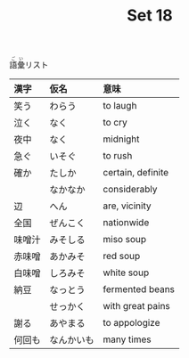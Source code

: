 ﻿---
layout: default
title: Set 18
parent: N4 Vocabulary List
grand_parent: <ruby>語彙<rt>ごい</rt></ruby> Vocabulary
nav_order: 18
---

<ruby>語彙<rt>ごい</rt></ruby>リスト

| 漢字   | 仮名       | 意味              |
|:------ |:---------- |:----------------- |
| 笑う   | わらう     | to laugh          |
| 泣く   | なく       | to cry            |
| 夜中   | なく       | midnight          |
| 急ぐ   | いそぐ     | to rush           |
| 確か   | たしか     | certain, definite |
|        | なかなか   | considerably      |
| 辺     | へん       | are, vicinity     |
| 全国   | ぜんこく   | nationwide        |
| 味噌汁 | みそしる   | miso soup         |
| 赤味噌 | あかみそ   | red soup          |
| 白味噌 | しろみそ   | white soup        |
| 納豆   | なっとう   | fermented beans   |
|        | せっかく   | with great pains  |
| 謝る   | あやまる   | to appologize     |
| 何回も | なんかいも | many times        |
